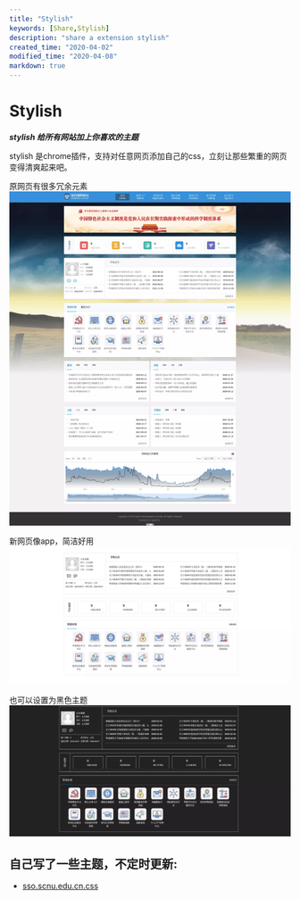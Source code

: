 ```yaml
---
title: "Stylish"
keywords: [Share,Stylish]
description: "share a extension stylish"
created_time: "2020-04-02"
modified_time: "2020-04-08"
markdown: true
---
```


# Stylish
***stylish 给所有网站加上你喜欢的主题***

stylish 是chrome插件，支持对任意网页添加自己的css，立刻让那些繁重的网页变得清爽起来吧。

原网页有很多冗余元素
![原网页](/link/github/pic/stylish-old.webp)

新网页像app，简洁好用
![新网页](/link/github/pic/stylish-new.webp)

也可以设置为黑色主题
![新网页](/link/github/pic/stylish-new-black.webp)

## 自己写了一些主题，不定时更新:
- [sso.scnu.edu.cn.css](/link/github/css/sso.scnu.edu.cn.css)